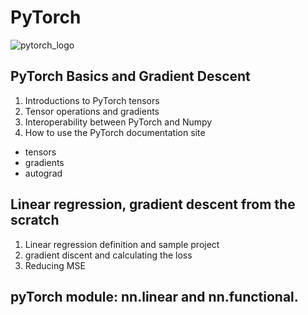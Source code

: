# PyTorch
![pytorch_logo](https://user-images.githubusercontent.com/97223894/172594511-a700032b-b48c-41eb-9057-6e4bdf2b84cb.png)

## PyTorch Basics and Gradient Descent

1. Introductions to PyTorch tensors
2. Tensor operations and gradients
3. Interoperability between PyTorch and Numpy
4. How to use the PyTorch documentation site
* tensors
* gradients 
* autograd

## Linear regression, gradient descent from the scratch
1. Linear regression definition and sample project
2. gradient discent and calculating the loss
3. Reducing MSE
## pyTorch module: nn.linear and nn.functional.

